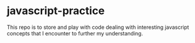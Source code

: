# javascript-practice

This repo is to store and play with code dealing with interesting javascript concepts that I encounter to further my understanding.

